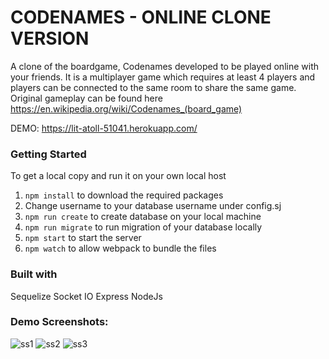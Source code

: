 <h1>CODENAMES - ONLINE CLONE VERSION</h1>

A clone of the boardgame, Codenames developed to be played online with your friends. It is a multiplayer game which requires at least 4 players and players can be connected to the same room to share the same game. Original gameplay can be found here https://en.wikipedia.org/wiki/Codenames_(board_game)

DEMO: https://lit-atoll-51041.herokuapp.com/

<h3>Getting Started </h3>
To get a local copy and run it on your own local host 
<ol>
<li> <code>npm install</code> to download the required packages </li>
<li> Change username to your database username under config.sj </li>
<li> <code>npm run create</code> to create database on your local machine </li>
<li> <code>npm run migrate</code> to run migration of your database locally </li>
<li> <code>npm start</code> to start the server </li>
<li> <code>npm watch</code> to allow webpack to bundle the files </li>
</ol>

<h3> Built with </h3>
Sequelize 
Socket IO 
Express
NodeJs 

<h3> Demo Screenshots: </h3>

![ss1](https://user-images.githubusercontent.com/94110588/176837525-2a7d3c98-7ef3-4e83-919d-b8c517ed005e.png)
![ss2](https://user-images.githubusercontent.com/94110588/176837547-ecc77294-c7f4-4acc-8d7a-a96bb4d32c74.png)
![ss3](https://user-images.githubusercontent.com/94110588/176837567-8bdf7585-7773-4a31-9dcd-68f14e93e465.png)
